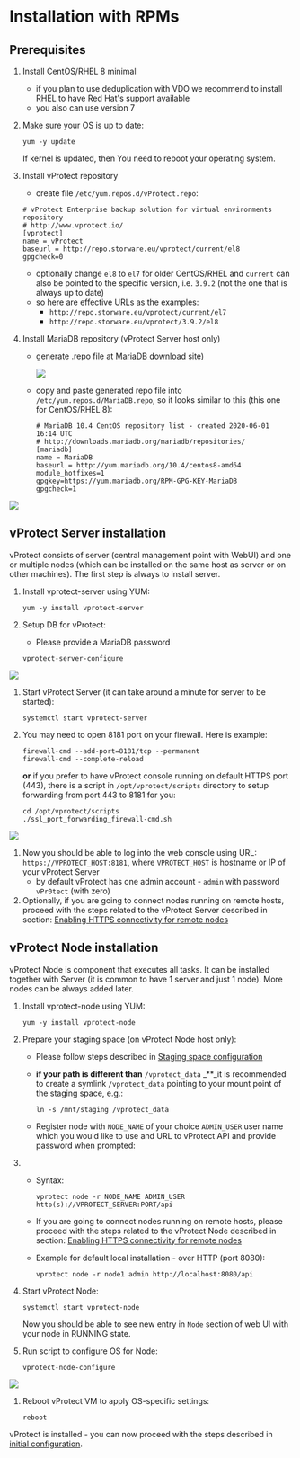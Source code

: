 # Installation with RPMs

## Prerequisites

1. Install CentOS/RHEL 8 minimal
   * if you plan to use deduplication with VDO we recommend to install RHEL to have Red Hat's support available
   * you also can use version 7
2. Make sure your OS is up to date:

   ```text
   yum -y update
   ```

   If kernel is updated, then You need to reboot your operating system.

3. Install vProtect repository

   * create file `/etc/yum.repos.d/vProtect.repo`:

   ```text
   # vProtect Enterprise backup solution for virtual environments repository
   # http://www.vprotect.io/
   [vprotect]
   name = vProtect
   baseurl = http://repo.storware.eu/vprotect/current/el8
   gpgcheck=0
   ```

   * optionally change `el8` to `el7` for older CentOS/RHEL and `current` can also be pointed to the specific version, i.e. `3.9.2` \(not the one that is always up to date\)
   * so here are effective URLs as the examples: 
     * `http://repo.storware.eu/vprotect/current/el7`
     * `http://repo.storware.eu/vprotect/3.9.2/el8`

4. Install MariaDB repository \(vProtect Server host only\)
   * generate .repo file at [MariaDB download](https://downloads.mariadb.org/mariadb/repositories) site\)

     ![](https://github.com/backupmonster/storware-vprotect-manual/tree/c9a6294d49d3ab81c8d75f5a4754c24e70af398a/.gitbook/assets/install_prereq-mariadb%20%281%29.png)

   * copy and paste generated repo file into `/etc/yum.repos.d/MariaDB.repo`, so it looks similar to this \(this one for CentOS/RHEL 8\):

     ```text
     # MariaDB 10.4 CentOS repository list - created 2020-06-01 16:14 UTC
     # http://downloads.mariadb.org/mariadb/repositories/
     [mariadb]
     name = MariaDB
     baseurl = http://yum.mariadb.org/10.4/centos8-amd64
     module_hotfixes=1
     gpgkey=https://yum.mariadb.org/RPM-GPG-KEY-MariaDB
     gpgcheck=1
     ```

![](https://github.com/backupmonster/storware-vprotect-manual/tree/c9a6294d49d3ab81c8d75f5a4754c24e70af398a/.gitbook/assets/mariadb-repo.jpg)

## vProtect Server installation

vProtect consists of server \(central management point with WebUI\) and one or multiple nodes \(which can be installed on the same host as server or on other machines\). The first step is always to install server.

1. Install vprotect-server using YUM:

   ```text
   yum -y install vprotect-server
   ```

2. Setup DB for vProtect:

   * Please provide a MariaDB password

   ```text
   vprotect-server-configure
   ```

![](https://github.com/backupmonster/storware-vprotect-manual/tree/c9a6294d49d3ab81c8d75f5a4754c24e70af398a/.gitbook/assets/install_server-configure%20%281%29.png)

1. Start vProtect Server \(it can take around a minute for server to be started\):

   ```text
   systemctl start vprotect-server
   ```

2. You may need to open 8181 port on your firewall. Here is example:

   ```text
   firewall-cmd --add-port=8181/tcp --permanent
   firewall-cmd --complete-reload
   ```

   **or** if you prefer to have vProtect console running on default HTTPS port \(443\), there is a script in `/opt/vprotect/scripts` directory to setup forwarding from port 443 to 8181 for you:

   ```text
   cd /opt/vprotect/scripts
   ./ssl_port_forwarding_firewall-cmd.sh
   ```

![](https://github.com/backupmonster/storware-vprotect-manual/tree/c9a6294d49d3ab81c8d75f5a4754c24e70af398a/.gitbook/assets/install_server-firewall%20%281%29.png)

1. Now you should be able to log into the web console using URL: `https://VPROTECT_HOST:8181`, where `VPROTECT_HOST` is hostname or IP of your vProtect Server
   * by default vProtect has one admin account - `admin` with password `vPr0tect` \(with zero\)
2. Optionally, if you are going to connect nodes running on remote hosts, proceed with the steps related to the vProtect Server described in section: [Enabling HTTPS connectivity for remote nodes](common-tasks/enabling-https-connectivity-for-remote-nodes.md)

## vProtect Node installation

vProtect Node is component that executes all tasks. It can be installed together with Server \(it is common to have 1 server and just 1 node\). More nodes can be always added later.

1. Install vprotect-node using YUM:

   ```text
   yum -y install vprotect-node
   ```

2. Prepare your staging space \(on vProtect Node host only\):
   * Please follow steps described in [Staging space configuration](common-tasks/staging-space-configuration.md)
   * **if your path is different than** `/vprotect_data` \_\*\*\_it is recommended to create a symlink `/vprotect_data` pointing to your mount point of the staging space, e.g.:

     ```text
     ln -s /mnt/staging /vprotect_data
     ```

   * Register node with `NODE_NAME` of your choice `ADMIN_USER` user name which you would like to use and URL to vProtect API and provide password when prompted:
3. * Syntax:

     ```text
     vprotect node -r NODE_NAME ADMIN_USER http(s)://VPROTECT_SERVER:PORT/api
     ```

   * If you are going to connect nodes running on remote hosts, please proceed with the steps related to the vProtect Node described in section: [Enabling HTTPS connectivity for remote nodes](common-tasks/enabling-https-connectivity-for-remote-nodes.md)
   * Example for default local installation - over HTTP \(port 8080\):

     ```text
     vprotect node -r node1 admin http://localhost:8080/api
     ```
4. Start vProtect Node:

   ```text
   systemctl start vprotect-node
   ```

   Now you should be able to see new entry in `Node` section of web UI with your node in RUNNING state.

5. Run script to configure OS for Node:

   ```text
   vprotect-node-configure
   ```

![](https://github.com/backupmonster/storware-vprotect-manual/tree/c9a6294d49d3ab81c8d75f5a4754c24e70af398a/.gitbook/assets/install_node-configure%20%281%29.png)

1. Reboot vProtect VM to apply OS-specific settings:

   ```text
   reboot
   ```

vProtect is installed - you can now proceed with the steps described in [initial configuration](initial-configuration.md).

